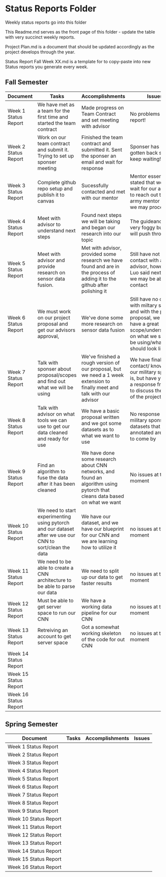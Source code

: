 # Status Reports Folder
Weekly status reports go into this folder

This Readme.md serves as the front page of this folder - update the table with very succinct weekly reports.

Project Plan.md is a document that should be updated accordingly as the project develops through the year.

Status Report Fall Week XX.md is a template for to copy-paste into new Status reports you generate every week.

## Fall Semester

| Document | Tasks | Accomplishments | Issues |
|---|---|---|---|
| Week 1 Status Report | We have met as a team for the first time and started the team contract  | Made progress on Team Contract and set meeting with advisor | No problems to report! |
| Week 2 Status Report | Work on our team contract and submit it. Trying to set up sponser meeting | Finished the team contract and submitted it. Sent the sponser an email and wait for response  | Sponser has not gotten back so we keep waiting! |
| Week 3 Status Report |Complete github repo setup and publish it to canvas |Sucessfully contacted and met with our mentor |Mentor essentially stated that we must wait for our advisor to reach out to the army mentor so that we may proceed|
| Week 4 Status Report | Meet with advisor to understand next steps | Found next steps we will be taking and began our research into our topic | The guideance is very foggy but we will push through! |
| Week 5 Status Report |Meet with advisor and provide research on sensor data fusion. |Met with advisor, provided some research we have found and are in the process of adding it to the github after polishing it|Still have not been in contact with army advisor, however Luo said next week we may be able to contact |
| Week 6 Status Report |We must work on our project proposal and get our advisors approval, |We've done some more research on sensor data fusion |Still have no contact with miltary sponser, and with the project proposal, we don't have a great scope/understanding on what we should be using/what it should look like|
| Week 7 Status Report |Talk with sponser about proposal/scopes and find out what we will be using |We've finished a rough version of our proposal, but we need a 1 week extension to finally meet and talk with our advisor |We have finally got contact/ know who our military sponser is, but have yet to get a response from him to discuss the scope of the project. |
| Week 8 Status Report | Talk with advisor on what tools we can use to get our data cleaned and ready for use |We have a basic proposal written and we got some datasets as to what we want to use |No response from military sponser, datasets that are annotated are hard to come by |
| Week 9 Status Report |Find an algorithm to fuse the data after it has been cleaned |We have done some research about CNN networks, and found an algorithm using pytorch that cleans data based on what we want |No issues at the moment |
| Week 10 Status Report |We need to start experimenting using pytorch and our dataset after we use our CNN to sort/clean the data |We have our dataset, and we have our blueprint for our CNN and we are learning how to utilize it | no issues at the moment|
| Week 11 Status Report |We need to be able to create a CNN architecture to be able to parse our data |We need to split up our data to get faster results |no issues at the moment |
| Week 12 Status Report |Must be able to get server space to run our CNN | We have a working data pipeline for our CNN |no issues at the moment |
| Week 13 Status Report |Retreiving an account to get server space |Got a somewhat working skeleton of the code for out CNN |no issues at the moment |
| Week 14 Status Report | | | |
| Week 15 Status Report | | | |
| Week 16 Status Report | | | |

## Spring Semester

| Document | Tasks | Accomplishments| Issues |
|---|---|---|---|
| Week 1 Status Report | | | |
| Week 2 Status Report | | | |
| Week 3 Status Report | | | |
| Week 4 Status Report | | | |
| Week 5 Status Report | | | |
| Week 6 Status Report | | | |
| Week 7 Status Report | | | |
| Week 8 Status Report | | | |
| Week 9 Status Report | | | |
| Week 10 Status Report | | | |
| Week 11 Status Report | | | |
| Week 12 Status Report | | | |
| Week 13 Status Report | | | |
| Week 14 Status Report | | | |
| Week 15 Status Report | | | |
| Week 16 Status Report | | | |
